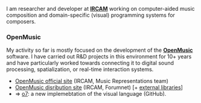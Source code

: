 

I am researcher and developer at <a href="https://www.ircam.fr/recherche/" target="_blank">**IRCAM**</a> working on computer-aided music composition and domain-specific (visual) programming systems for composers. 

### OpenMusic

My activity so far is mostly focused on the development of the <a href="http://repmus.ircam.fr/" target="_blank">**OpenMusic**</a> software. I have carried out R&D projects in this environment for 10+ years and have particularly worked towards connecting it to digital sound processing, spatialization, or real-time interaction systems. 

* <a href="http://repmus.ircam.fr/openmusic" target="_blank">OpenMusic official site</a> (IRCAM, Music Representations team) 
* <a href="http://forumnet.ircam.fr/shop/fr/forumnet/43-openmusic.html" target="_blank">OpenMusic disribution site</a> (IRCAM, Forumnet) [+ <a href="http://forumnet.ircam.fr/product/openmusic-libraries-en/" target="_blank">external libraries</a>]
* => <a href="https://openmusic-project.github.io/" target="_blank">o7</a>: a new implemebtation of the visual language (GitHub).